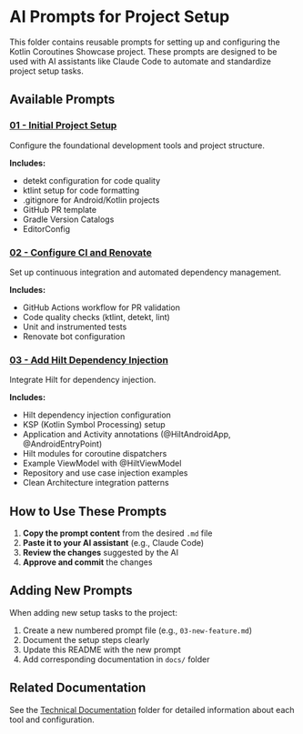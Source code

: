 # AI Prompts for Project Setup

This folder contains reusable prompts for setting up and configuring the Kotlin Coroutines Showcase project. These prompts are designed to be used with AI assistants like Claude Code to automate and standardize project setup tasks.

## Available Prompts

### [01 - Initial Project Setup](./01-initial-project-setup.md)
Configure the foundational development tools and project structure.

**Includes:**
- detekt configuration for code quality
- ktlint setup for code formatting
- .gitignore for Android/Kotlin projects
- GitHub PR template
- Gradle Version Catalogs
- EditorConfig

### [02 - Configure CI and Renovate](./02-configure-ci-and-renovate.md)
Set up continuous integration and automated dependency management.

**Includes:**
- GitHub Actions workflow for PR validation
- Code quality checks (ktlint, detekt, lint)
- Unit and instrumented tests
- Renovate bot configuration

### [03 - Add Hilt Dependency Injection](./03-add-hilt.md)
Integrate Hilt for dependency injection.

**Includes:**
- Hilt dependency injection configuration
- KSP (Kotlin Symbol Processing) setup
- Application and Activity annotations (@HiltAndroidApp, @AndroidEntryPoint)
- Hilt modules for coroutine dispatchers
- Example ViewModel with @HiltViewModel
- Repository and use case injection examples
- Clean Architecture integration patterns

## How to Use These Prompts

1. **Copy the prompt content** from the desired `.md` file
2. **Paste it to your AI assistant** (e.g., Claude Code)
3. **Review the changes** suggested by the AI
4. **Approve and commit** the changes

## Adding New Prompts

When adding new setup tasks to the project:

1. Create a new numbered prompt file (e.g., `03-new-feature.md`)
2. Document the setup steps clearly
3. Update this README with the new prompt
4. Add corresponding documentation in `docs/` folder

## Related Documentation

See the [Technical Documentation](../docs/) folder for detailed information about each tool and configuration.
